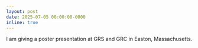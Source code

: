 ```yaml
---
layout: post
date: 2025-07-05 00:00:00-0000
inline: true
---
```


I am giving a poster presentation at GRS and GRC in Easton, Massachusetts.
